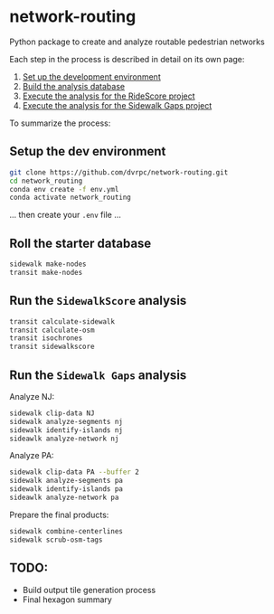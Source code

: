 # network-routing
Python package to create and analyze routable pedestrian networks

Each step in the process is described in detail on its own page:

1) [Set up the development environment](documentation/dev_environment.md)
2) [Build the analysis database](documentation/database_setup.md)
3) [Execute the analysis for the RideScore project](documentation/analysis_ridescore.md)
4) [Execute the analysis for the Sidewalk Gaps project](documentation/analysis_sidewalk_gap.md)


To summarize the process:

## Setup the dev environment

```bash
git clone https://github.com/dvrpc/network-routing.git
cd network_routing
conda env create -f env.yml
conda activate network_routing
```

... then create your `.env` file ...

## Roll the starter database

```bash
sidewalk make-nodes
transit make-nodes
```

## Run the `SidewalkScore` analysis

```bash
transit calculate-sidewalk
transit calculate-osm
transit isochrones
transit sidewalkscore
```

## Run the `Sidewalk Gaps` analysis

Analyze NJ:

```bash
sidewalk clip-data NJ
sidewalk analyze-segments nj
sidewalk identify-islands nj
sideawlk analyze-network nj
```


Analyze PA:

```bash
sidewalk clip-data PA --buffer 2
sidewalk analyze-segments pa
sidewalk identify-islands pa
sideawlk analyze-network pa
```


Prepare the final products:
```bash
sidewalk combine-centerlines
sidewalk scrub-osm-tags
```

## TODO:

- Build output tile generation process
- Final hexagon summary
